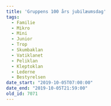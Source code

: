 ```yaml
---
title: 'Gruppens 100 års jubilæumsdag'
tags:
  - Familie
  - Mikro
  - Mini
  - Junior
  - Trop
  - Skumbaklan
  - Vatiklanet
  - Peliklan
  - Kleptoklan
  - Lederne
  - Bestyrelsen
date_start: "2019-10-05T07:00:00"
date_end: "2019-10-05T21:59:00"
old_id: 7071
---
```

